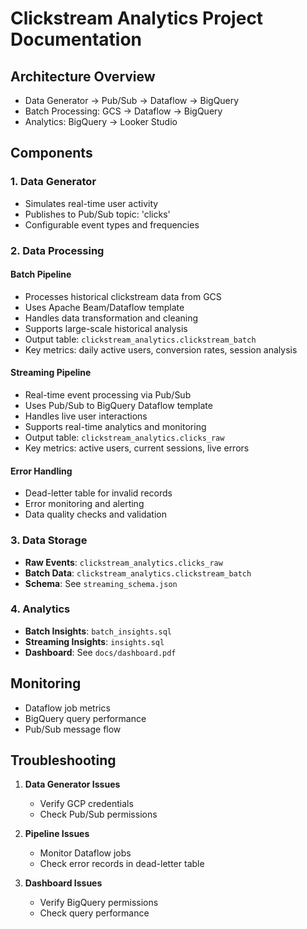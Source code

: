 # Clickstream Analytics Project Documentation

## Architecture Overview
- Data Generator → Pub/Sub → Dataflow → BigQuery
- Batch Processing: GCS → Dataflow → BigQuery
- Analytics: BigQuery → Looker Studio

## Components

### 1. Data Generator
- Simulates real-time user activity
- Publishes to Pub/Sub topic: 'clicks'
- Configurable event types and frequencies

### 2. Data Processing

#### Batch Pipeline
- Processes historical clickstream data from GCS
- Uses Apache Beam/Dataflow template
- Handles data transformation and cleaning
- Supports large-scale historical analysis
- Output table: `clickstream_analytics.clickstream_batch`
- Key metrics: daily active users, conversion rates, session analysis

#### Streaming Pipeline
- Real-time event processing via Pub/Sub
- Uses Pub/Sub to BigQuery Dataflow template
- Handles live user interactions
- Supports real-time analytics and monitoring
- Output table: `clickstream_analytics.clicks_raw`
- Key metrics: active users, current sessions, live errors

#### Error Handling
- Dead-letter table for invalid records
- Error monitoring and alerting
- Data quality checks and validation

### 3. Data Storage
- **Raw Events**: `clickstream_analytics.clicks_raw`
- **Batch Data**: `clickstream_analytics.clickstream_batch`
- **Schema**: See `streaming_schema.json`

### 4. Analytics
- **Batch Insights**: `batch_insights.sql`
- **Streaming Insights**: `insights.sql`
- **Dashboard**: See `docs/dashboard.pdf`

## Monitoring
- Dataflow job metrics
- BigQuery query performance
- Pub/Sub message flow

## Troubleshooting
1. **Data Generator Issues**
   - Verify GCP credentials
   - Check Pub/Sub permissions

2. **Pipeline Issues**
   - Monitor Dataflow jobs
   - Check error records in dead-letter table

3. **Dashboard Issues**
   - Verify BigQuery permissions
   - Check query performance
